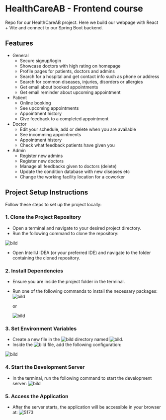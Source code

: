 # HealthCareAB - Frontend course

Repo for our HealthCareAB project. 
Here we build our webpage with React + Vite and connect to our Spring Boot backend.

## Features
- General
  - Secure signup/login
  - Showcase doctors with high rating on homepage
  - Profile pages for patients, doctors and admins
  - Search for a hospital and get contact info such as phone or address
  - Search for common diseases, injuries, disorders or allergies
  - Get email about booked appointments
  - Get email reminder about upcoming appointment
- Patient
  - Online booking
  - See upcoming appointments
  - Appointment history
  - Give feedback to a completed appointment
- Doctor
  - Edit your schedule, add or delete when you are available
  - See incomming appointments
  - Appointment history
  - Check what feedback patients have given you
- Admin
  - Register new admins
  - Register new doctors
  - Manage all feedbacks given to doctors (delete)
  - Update the condition database with new diseases etc
  - Change the working facility location for a coworker

## Project Setup Instructions

Follow these steps to set up the project locally:

### 1. Clone the Project Repository

- Open a terminal and navigate to your desired project directory.
- Run the following command to clone the repository:

![bild](https://github.com/user-attachments/assets/43dd4a13-ee48-4cac-8928-48e7d656aef1)
- Open IntelliJ IDEA (or your preferred IDE) and navigate to the folder containing the cloned repository.

### 2. Install Dependencies

- Ensure you are inside the project folder in the terminal.
- Run one of the following commands to install the necessary packages:
![bild](https://github.com/user-attachments/assets/afe5d71c-62fe-4130-877a-f36e77c92508)

   or

   ![bild](https://github.com/user-attachments/assets/ff66926f-83b9-4f03-87b6-b971c5f1a3d0)

### 3. Set Environment Variables

- Create a new file in the ![bild](https://github.com/user-attachments/assets/27170932-89d1-49e6-a182-182c671f5aed)
 directory named ![bild](https://github.com/user-attachments/assets/67137d70-dd72-4172-aeb1-ab1f32e64c99).
- Inside the ![bild](https://github.com/user-attachments/assets/0cfd0663-5d15-49d4-a1a1-737713a9f707)
 file, add the following configuration:

![bild](https://github.com/user-attachments/assets/b64d6576-e1d4-4af0-bb80-2649543c0e5f)

### 4. Start the Development Server

- In the terminal, run the following command to start the development server:
![bild](https://github.com/user-attachments/assets/68dd4638-5233-4a28-bcfb-3c05c2153276)

### 5. Access the Application

- After the server starts, the application will be accessible in your browser at:
![5173](https://github.com/user-attachments/assets/cf2b7a1c-13f7-44bb-884d-c6028b982ef3)


